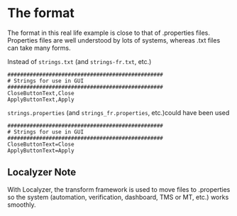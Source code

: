 # The format
The format in this real life example is close to that of .properties files. Properties files are well understood by lots of systems, whereas .txt files can take many forms. 

Instead of <code>strings.txt</code> (and <code>strings-fr.txt</code>, etc.)

    #################################################
    # Strings for use in GUI
    #################################################
    CloseButtonText,Close
    ApplyButtonText,Apply

<code>strings.properties</code> (and <code>strings_fr.properties</code>, etc.)could have been used

    #################################################
    # Strings for use in GUI
    #################################################
    CloseButtonText=Close
    ApplyButtonText=Apply

## Localyzer Note
With Localyzer, the transform framework is used to move files to .properties so the system (automation, verification, dashboard, TMS or MT, etc.) works smoothly.

